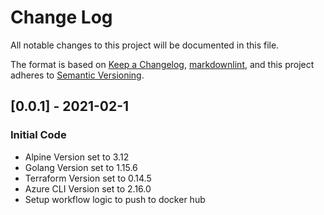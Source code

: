 # Change Log

All notable changes to this project will be documented in this file.

The format is based on [Keep a Changelog](https://keepachangelog.com/en/1.0.0/),
[markdownlint](https://dlaa.me/markdownlint/),
and this project adheres to [Semantic Versioning](https://semver.org/spec/v2.0.0.html).

## [0.0.1] - 2021-02-1

### Initial Code

- Alpine Version set to 3.12
- Golang Version set to 1.15.6
- Terraform Version set to 0.14.5
- Azure CLI Version set to 2.16.0
- Setup workflow logic to push to docker hub
